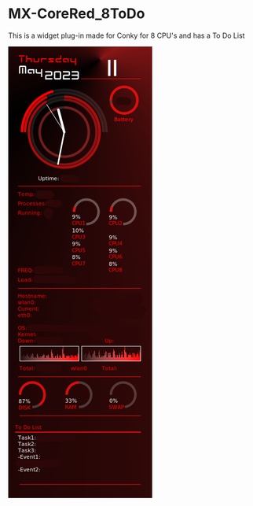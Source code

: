 # MX-CoreRed_8ToDo
This is a widget plug-in made for Conky for 8 CPU's and has a To Do List

![alt text](https://github.com/AshersPrograms/MX-CoreRed_8ToDo/blob/main/conkyrc2coreRed_8ToDo.png?raw=true)
